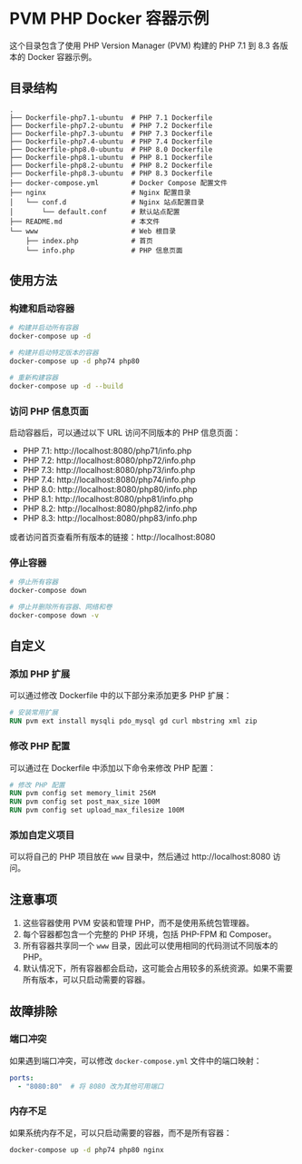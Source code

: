 # PVM PHP Docker 容器示例

这个目录包含了使用 PHP Version Manager (PVM) 构建的 PHP 7.1 到 8.3 各版本的 Docker 容器示例。

## 目录结构

```
.
├── Dockerfile-php7.1-ubuntu  # PHP 7.1 Dockerfile
├── Dockerfile-php7.2-ubuntu  # PHP 7.2 Dockerfile
├── Dockerfile-php7.3-ubuntu  # PHP 7.3 Dockerfile
├── Dockerfile-php7.4-ubuntu  # PHP 7.4 Dockerfile
├── Dockerfile-php8.0-ubuntu  # PHP 8.0 Dockerfile
├── Dockerfile-php8.1-ubuntu  # PHP 8.1 Dockerfile
├── Dockerfile-php8.2-ubuntu  # PHP 8.2 Dockerfile
├── Dockerfile-php8.3-ubuntu  # PHP 8.3 Dockerfile
├── docker-compose.yml        # Docker Compose 配置文件
├── nginx                     # Nginx 配置目录
│   └── conf.d                # Nginx 站点配置目录
│       └── default.conf      # 默认站点配置
├── README.md                 # 本文件
└── www                       # Web 根目录
    ├── index.php             # 首页
    └── info.php              # PHP 信息页面
```

## 使用方法

### 构建和启动容器

```bash
# 构建并启动所有容器
docker-compose up -d

# 构建并启动特定版本的容器
docker-compose up -d php74 php80

# 重新构建容器
docker-compose up -d --build
```

### 访问 PHP 信息页面

启动容器后，可以通过以下 URL 访问不同版本的 PHP 信息页面：

- PHP 7.1: http://localhost:8080/php71/info.php
- PHP 7.2: http://localhost:8080/php72/info.php
- PHP 7.3: http://localhost:8080/php73/info.php
- PHP 7.4: http://localhost:8080/php74/info.php
- PHP 8.0: http://localhost:8080/php80/info.php
- PHP 8.1: http://localhost:8080/php81/info.php
- PHP 8.2: http://localhost:8080/php82/info.php
- PHP 8.3: http://localhost:8080/php83/info.php

或者访问首页查看所有版本的链接：http://localhost:8080

### 停止容器

```bash
# 停止所有容器
docker-compose down

# 停止并删除所有容器、网络和卷
docker-compose down -v
```

## 自定义

### 添加 PHP 扩展

可以通过修改 Dockerfile 中的以下部分来添加更多 PHP 扩展：

```dockerfile
# 安装常用扩展
RUN pvm ext install mysqli pdo_mysql gd curl mbstring xml zip
```

### 修改 PHP 配置

可以通过在 Dockerfile 中添加以下命令来修改 PHP 配置：

```dockerfile
# 修改 PHP 配置
RUN pvm config set memory_limit 256M
RUN pvm config set post_max_size 100M
RUN pvm config set upload_max_filesize 100M
```

### 添加自定义项目

可以将自己的 PHP 项目放在 `www` 目录中，然后通过 http://localhost:8080 访问。

## 注意事项

1. 这些容器使用 PVM 安装和管理 PHP，而不是使用系统包管理器。
2. 每个容器都包含一个完整的 PHP 环境，包括 PHP-FPM 和 Composer。
3. 所有容器共享同一个 `www` 目录，因此可以使用相同的代码测试不同版本的 PHP。
4. 默认情况下，所有容器都会启动，这可能会占用较多的系统资源。如果不需要所有版本，可以只启动需要的容器。

## 故障排除

### 端口冲突

如果遇到端口冲突，可以修改 `docker-compose.yml` 文件中的端口映射：

```yaml
ports:
  - "8080:80"  # 将 8080 改为其他可用端口
```

### 内存不足

如果系统内存不足，可以只启动需要的容器，而不是所有容器：

```bash
docker-compose up -d php74 php80 nginx
```
